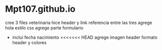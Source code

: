 # Mpt107.github.io
cree 3 files veterinaria
hice header y link referencia entre las tres
agrege hola estilo css
agrege parte formulario
- inclui fecha nacimiento
<<<<<<< HEAD
agrege imagen header
formato header y colores